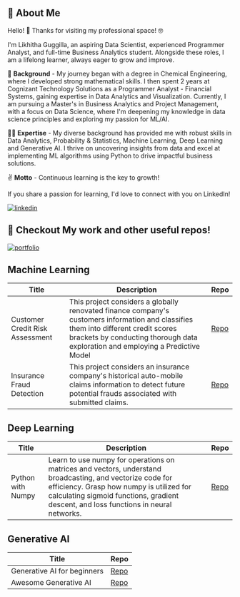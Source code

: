 



## 🚀 About Me
Hello! 👋 Thanks for visiting my professional space! 🤓

I'm Likhitha Guggilla, an aspiring Data Scientist, experienced Programmer Analyst, and full-time Business Analytics student. Alongside these roles, I am a lifelong learner, always eager to grow and improve.

👔 **Background** - My journey began with a degree in Chemical Engineering, where I developed strong mathematical skills. I then spent 2 years at Cognizant Technology Solutions as a Programmer Analyst - Financial Systems, gaining expertise in Data Analytics and Visualization. Currently, I am pursuing a Master's in Business Analytics and Project Management, with a focus on Data Science, where I'm deepening my knowledge in data science principles and exploring my passion for ML/AI.

👩‍💻 **Expertise** - My diverse background has provided me with robust skills in Data Analytics, Probability & Statistics, Machine Learning, Deep Learning and Generative AI. I thrive on uncovering insights from data and excel at implementing ML algorithms using Python to drive impactful business solutions.

✌️ **Motto** - Continuous learning is the key to growth!

If you share a passion for learning, I'd love to connect with you on LinkedIn!

[![linkedin](https://img.shields.io/badge/linkedin-0A66C2?style=for-the-badge&logo=linkedin&logoColor=white)](https://www.linkedin.com/in/likhithaguggilla0500/)

## 🔗 Checkout My work and other useful repos!
[![portfolio](https://img.shields.io/badge/portofolio-0A66C2?style=for-the-badge&logo=portofolio&logoColor=black)](https://github.com/LikhithaGuggilla?tab=repositories)

## Machine Learning 
| Title | Description | Repo |
|-------|---------|------|
| Customer Credit Risk Assessment | This project considers a globally renovated finance company's customers information and classifies them into different credit scores brackets by conducting thorough data exploration and employing a Predictive Model| [Repo](https://github.com/LikhithaGuggilla/Projects/tree/main/Customer_Credit_Risk_Assessment) |
| Insurance Fraud Detection | This project considers an insurance company's historical auto-mobile claims information to detect future potential frauds associated with submitted claims.  | [Repo](https://github.com/LikhithaGuggilla/Projects/tree/main/Insurance_Fraud_Detection) |

## Deep Learning 
| Title | Description | Repo |
|-------|---------|------|
|Python with Numpy|Learn to use numpy for operations on matrices and vectors, understand broadcasting, and vectorize code for efficiency. Grasp how numpy is utilized for calculating sigmoid functions, gradient descent, and loss functions in neural networks. |[Repo](https://github.com/LikhithaGuggilla/Deep_Learning/tree/main/Python_with_Numpy)|
## Generative AI 
| Title | Repo |
|-------|------|
|Generative AI for beginners|[Repo](https://github.com/LikhithaGuggilla/generative-ai-for-beginners)|
| Awesome Generative AI|[Repo](https://github.com/LikhithaGuggilla/awesome-generative-ai)|








